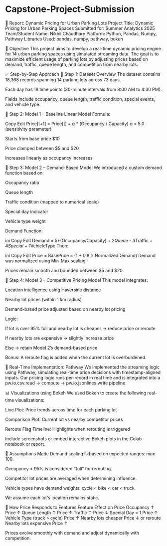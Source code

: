 # Capstone-Project-Submission

📄 Report: Dynamic Pricing for Urban Parking Lots
Project Title: Dynamic Pricing for Urban Parking Spaces
Submitted for: Summer Analytics 2025
Team/Student Name: Nikhil Chaudhary
Platform: Python, Pandas, Numpy, Pathway
Libraries Used: pandas, numpy, pathway, bokeh

🧠 Objective
This project aims to develop a real-time dynamic pricing engine for 14 urban parking spaces using simulated streaming data. The goal is to maximize efficient usage of parking lots by adjusting prices based on demand, traffic, queue length, and competition from nearby lots.

✅ Step-by-Step Approach
🔹 Step 1: Dataset Overview
The dataset contains 18,368 records spanning 14 parking lots across 73 days.

Each day has 18 time points (30-minute intervals from 8:00 AM to 4:30 PM).

Fields include occupancy, queue length, traffic condition, special events, and vehicle type.

🔹 Step 2: Model 1 – Baseline Linear Model
Formula:

Copy
Edit
Price[t+1] = Price[t] + α * (Occupancy / Capacity)
α = 5.0 (sensitivity parameter)

Starts from base price $10

Price clamped between $5 and $20

Increases linearly as occupancy increases

🔹 Step 3: Model 2 – Demand-Based Model
We introduced a custom demand function based on:

Occupancy ratio

Queue length

Traffic condition (mapped to numerical scale)

Special day indicator

Vehicle type weight

Demand Function:

ini
Copy
Edit
Demand = 5*(Occupancy/Capacity) + 2*Queue - 3*Traffic + 4*Special + 1*VehicleType
Then:

ini
Copy
Edit
Price = BasePrice × (1 + 0.8 × NormalizedDemand)
Demand was normalized using Min-Max scaling.

Prices remain smooth and bounded between $5 and $20.

🔹 Step 4: Model 3 – Competitive Pricing Model
This model integrates:

Location intelligence using Haversine distance

Nearby lot prices (within 1 km radius)

Demand-based price adjusted based on nearby lot pricing

Logic:

If lot is over 95% full and nearby lot is cheaper → reduce price or reroute

If nearby lots are expensive → slightly increase price

Else → retain Model 2’s demand-based price

Bonus: A reroute flag is added when the current lot is overburdened.

🧪 Real-Time Implementation: Pathway
We implemented the streaming logic using Pathway, simulating real-time price decisions with timestamp-aligned inputs. Our pricing logic runs per-record in real time and is integrated into a pw.io.csv.read → compute → pw.io.jsonlines.write pipeline.

📊 Visualizations using Bokeh
We used Bokeh to create the following real-time visualizations:

Line Plot: Price trends across time for each parking lot

Comparison Plot: Current lot vs nearby competitor prices

Reroute Flag Timeline: Highlights when rerouting is triggered

Include screenshots or embed interactive Bokeh plots in the Colab notebook or report.

📌 Assumptions Made
Demand scaling is based on expected ranges: max 100.

Occupancy > 95% is considered “full” for rerouting.

Competitor lot prices are averaged when determining influence.

Vehicle types have demand weights: cycle < bike < car < truck.

We assume each lot's location remains static.

🔁 How Price Responds to Features
Feature	Effect on Price
Occupancy ↑	Price ↑
Queue Length ↑	Price ↑
Traffic ↑	Price ↓
Special Day = 1	Price ↑
Vehicle Type (truck > cycle)	Price ↑
Nearby lots cheaper	Price ↓ or reroute
Nearby lots expensive	Price ↑

Prices evolve smoothly with demand and adjust dynamically with competition.

